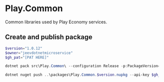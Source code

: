 # Play.Common
Common libraries used by Play Economy services.

## Create and publish package
```powershell
$version="1.0.12"
$owner="jeevdotnetmicroservice"
$gh_pat="[PAT HERE]"

dotnet pack src\Play.Common\ --configuration Release -p:PackageVersion=$version -p:RepositoryUrl=https://github.com/$owner/play.Common -o ..\packages

dotnet nuget push ..\packages\Play.Common.$version.nupkg --api-key $gh_pat --source "github"
```